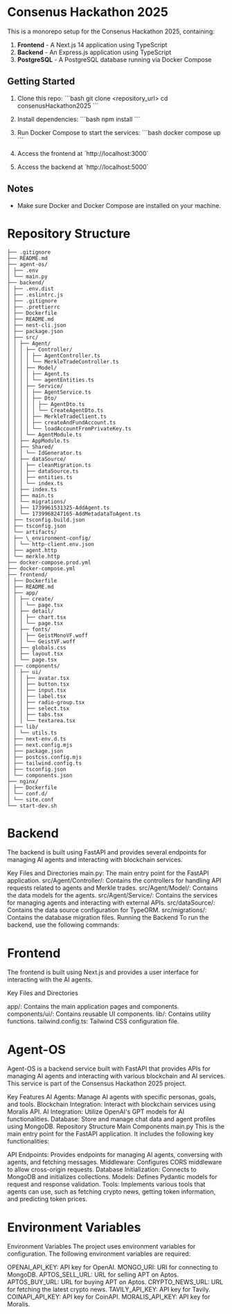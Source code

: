 # Consenus Hackathon 2025

This is a monorepo setup for the Consenus Hackathon 2025, containing:

1. **Frontend** - A Next.js 14 application using TypeScript
2. **Backend** - An Express.js application using TypeScript
3. **PostgreSQL** - A PostgreSQL database running via Docker Compose

## Getting Started

1. Clone this repo:
   \`\`\`bash
   git clone <repository_url>
   cd consenusHackathon2025
   \`\`\`

2. Install dependencies:
   \`\`\`bash
   npm install
   \`\`\`

3. Run Docker Compose to start the services:
   \`\`\`bash
   docker compose up
   \`\`\`

4. Access the frontend at \`http://localhost:3000\`
5. Access the backend at \`http://localhost:5000\`

## Notes

- Make sure Docker and Docker Compose are installed on your machine.

# Repository Structure

```
├── .gitignore
├── README.md
├── agent-os/
│ ├── .env
│ └── main.py
├── backend/
│ ├── .env.dist
│ ├── .eslintrc.js
│ ├── .gitignore
│ ├── .prettierrc
│ ├── Dockerfile
│ ├── README.md
│ ├── nest-cli.json
│ ├── package.json
│ ├── src/
│ │ ├── Agent/
│ │ │ ├── Controller/
│ │ │ │ ├── AgentController.ts
│ │ │ │ └── MerkleTradeController.ts
│ │ │ ├── Model/
│ │ │ │ ├── Agent.ts
│ │ │ │ └── agentEntities.ts
│ │ │ ├── Service/
│ │ │ │ ├── AgentService.ts
│ │ │ │ ├── Dto/
│ │ │ │ │ ├── AgentDto.ts
│ │ │ │ │ └── CreateAgentDto.ts
│ │ │ │ ├── MerkleTradeClient.ts
│ │ │ │ ├── createAndFundAccount.ts
│ │ │ │ └── loadAccountFromPrivateKey.ts
│ │ │ └── AgentModule.ts
│ │ ├── AppModule.ts
│ │ ├── Shared/
│ │ │ └── IdGenerator.ts
│ │ ├── dataSource/
│ │ │ ├── cleanMigration.ts
│ │ │ ├── dataSource.ts
│ │ │ ├── entities.ts
│ │ │ └── index.ts
│ │ ├── index.ts
│ │ ├── main.ts
│ │ └── migrations/
│ │ ├── 1739961531325-AddAgent.ts
│ │ └── 1739968247165-AddMetadataToAgent.ts
│ ├── tsconfig.build.json
│ ├── tsconfig.json
│ └── artifacts/
│ ├── \_environment-config/
│ │ └── http-client.env.json
│ ├── agent.http
│ └── merkle.http
├── docker-compose.prod.yml
├── docker-compose.yml
├── frontend/
│ ├── Dockerfile
│ ├── README.md
│ ├── app/
│ │ ├── create/
│ │ │ └── page.tsx
│ │ ├── detail/
│ │ │ ├── chart.tsx
│ │ │ └── page.tsx
│ │ ├── fonts/
│ │ │ ├── GeistMonoVF.woff
│ │ │ └── GeistVF.woff
│ │ ├── globals.css
│ │ ├── layout.tsx
│ │ └── page.tsx
│ ├── components/
│ │ ├── ui/
│ │ │ ├── avatar.tsx
│ │ │ ├── button.tsx
│ │ │ ├── input.tsx
│ │ │ ├── label.tsx
│ │ │ ├── radio-group.tsx
│ │ │ ├── select.tsx
│ │ │ ├── tabs.tsx
│ │ │ └── textarea.tsx
│ ├── lib/
│ │ └── utils.ts
│ ├── next-env.d.ts
│ ├── next.config.mjs
│ ├── package.json
│ ├── postcss.config.mjs
│ ├── tailwind.config.ts
│ ├── tsconfig.json
│ └── components.json
├── nginx/
│ ├── Dockerfile
│ └── conf.d/
│ └── site.conf
└── start-dev.sh
```

# Backend

The backend is built using FastAPI and provides several endpoints for managing AI agents and interacting with blockchain services.

Key Files and Directories
main.py: The main entry point for the FastAPI application.
src/Agent/Controller/: Contains the controllers for handling API requests related to agents and Merkle trades.
src/Agent/Model/: Contains the data models for the agents.
src/Agent/Service/: Contains the services for managing agents and interacting with external APIs.
src/dataSource/: Contains the data source configuration for TypeORM.
src/migrations/: Contains the database migration files.
Running the Backend
To run the backend, use the following commands:

# Frontend

The frontend is built using Next.js and provides a user interface for interacting with the AI agents.

Key Files and Directories

app/: Contains the main application pages and components.
components/ui/: Contains reusable UI components.
lib/: Contains utility functions.
tailwind.config.ts: Tailwind CSS configuration file.

# Agent-OS

Agent-OS is a backend service built with FastAPI that provides APIs for managing AI agents and interacting with various blockchain and AI services. This service is part of the Consensus Hackathon 2025 project.

Key Features
AI Agents: Manage AI agents with specific personas, goals, and tools.
Blockchain Integration: Interact with blockchain services using Moralis API.
AI Integration: Utilize OpenAI's GPT models for AI functionalities.
Database: Store and manage chat data and agent profiles using MongoDB.
Repository Structure
Main Components
main.py
This is the main entry point for the FastAPI application. It includes the following key functionalities:

API Endpoints: Provides endpoints for managing AI agents, conversing with agents, and fetching messages.
Middleware: Configures CORS middleware to allow cross-origin requests.
Database Initialization: Connects to MongoDB and initializes collections.
Models: Defines Pydantic models for request and response validation.
Tools: Implements various tools that agents can use, such as fetching crypto news, getting token information, and predicting token prices.

# Environment Variables

Environment Variables
The project uses environment variables for configuration. The following environment variables are required:

OPENAI_API_KEY: API key for OpenAI.
MONGO_URI: URI for connecting to MongoDB.
APTOS_SELL_URL: URL for selling APT on Aptos.
APTOS_BUY_URL: URL for buying APT on Aptos.
CRYPTO_NEWS_URL: URL for fetching the latest crypto news.
TAVILY_API_KEY: API key for Tavily.
COINAPI_API_KEY: API key for CoinAPI.
MORALIS_API_KEY: API key for Moralis.
